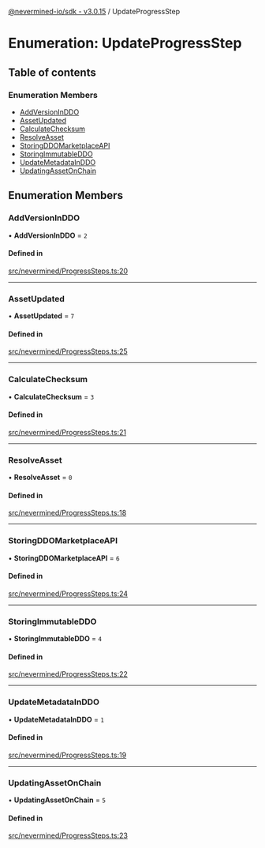 [@nevermined-io/sdk - v3.0.15](../code-reference.md) / UpdateProgressStep

# Enumeration: UpdateProgressStep

## Table of contents

### Enumeration Members

- [AddVersionInDDO](UpdateProgressStep.md#addversioninddo)
- [AssetUpdated](UpdateProgressStep.md#assetupdated)
- [CalculateChecksum](UpdateProgressStep.md#calculatechecksum)
- [ResolveAsset](UpdateProgressStep.md#resolveasset)
- [StoringDDOMarketplaceAPI](UpdateProgressStep.md#storingddomarketplaceapi)
- [StoringImmutableDDO](UpdateProgressStep.md#storingimmutableddo)
- [UpdateMetadataInDDO](UpdateProgressStep.md#updatemetadatainddo)
- [UpdatingAssetOnChain](UpdateProgressStep.md#updatingassetonchain)

## Enumeration Members

### AddVersionInDDO

• **AddVersionInDDO** = `2`

#### Defined in

[src/nevermined/ProgressSteps.ts:20](https://github.com/nevermined-io/sdk-js/blob/3d026574f8051d1cb4151e3441edbece52bfb907/src/nevermined/ProgressSteps.ts#L20)

---

### AssetUpdated

• **AssetUpdated** = `7`

#### Defined in

[src/nevermined/ProgressSteps.ts:25](https://github.com/nevermined-io/sdk-js/blob/3d026574f8051d1cb4151e3441edbece52bfb907/src/nevermined/ProgressSteps.ts#L25)

---

### CalculateChecksum

• **CalculateChecksum** = `3`

#### Defined in

[src/nevermined/ProgressSteps.ts:21](https://github.com/nevermined-io/sdk-js/blob/3d026574f8051d1cb4151e3441edbece52bfb907/src/nevermined/ProgressSteps.ts#L21)

---

### ResolveAsset

• **ResolveAsset** = `0`

#### Defined in

[src/nevermined/ProgressSteps.ts:18](https://github.com/nevermined-io/sdk-js/blob/3d026574f8051d1cb4151e3441edbece52bfb907/src/nevermined/ProgressSteps.ts#L18)

---

### StoringDDOMarketplaceAPI

• **StoringDDOMarketplaceAPI** = `6`

#### Defined in

[src/nevermined/ProgressSteps.ts:24](https://github.com/nevermined-io/sdk-js/blob/3d026574f8051d1cb4151e3441edbece52bfb907/src/nevermined/ProgressSteps.ts#L24)

---

### StoringImmutableDDO

• **StoringImmutableDDO** = `4`

#### Defined in

[src/nevermined/ProgressSteps.ts:22](https://github.com/nevermined-io/sdk-js/blob/3d026574f8051d1cb4151e3441edbece52bfb907/src/nevermined/ProgressSteps.ts#L22)

---

### UpdateMetadataInDDO

• **UpdateMetadataInDDO** = `1`

#### Defined in

[src/nevermined/ProgressSteps.ts:19](https://github.com/nevermined-io/sdk-js/blob/3d026574f8051d1cb4151e3441edbece52bfb907/src/nevermined/ProgressSteps.ts#L19)

---

### UpdatingAssetOnChain

• **UpdatingAssetOnChain** = `5`

#### Defined in

[src/nevermined/ProgressSteps.ts:23](https://github.com/nevermined-io/sdk-js/blob/3d026574f8051d1cb4151e3441edbece52bfb907/src/nevermined/ProgressSteps.ts#L23)
